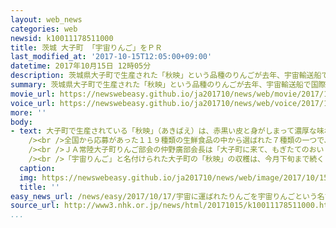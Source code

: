```yaml
---
layout: web_news
categories: web
newsid: k10011178511000
title: 茨城 大子町 「宇宙りんご」をＰＲ
last_modified_at: '2017-10-15T12:05:00+09:00'
datetime: 2017年10月15日 12時05分
description: 茨城県大子町で生産された「秋映」という品種のりんごが去年、宇宙輸送船で国際宇宙ステーションに届けられたことにちなんで、地元の生産者たちは「宇宙りんご」と名付けポスターなどを作ってＰＲしています。
summary: 茨城県大子町で生産された「秋映」という品種のりんごが去年、宇宙輸送船で国際宇宙ステーションに届けられたことにちなんで、地元の生産者たちは「宇宙りんご」と名付けポスターなどを作ってＰＲしています。
movie_url: https://newswebeasy.github.io/ja201710/news/web/movie/2017/10/17/k10011178511000.mp4
voice_url: https://newswebeasy.github.io/ja201710/news/web/voice/2017/10/17/k10011178511000.mp3
more: ''
body:
- text: 大子町で生産されている「秋映」（あきばえ）は、赤黒い皮と身がしまって濃厚な味わいが特徴のりんごで、今収穫の時期を迎えています。<br /><br />この大子産の「秋映」は、去年１２月に打ち上げられた宇宙輸送船「こうのとり」６号機に積み込まれ国際宇宙ステーションに運ばれました。<br
    /><br />全国から応募があった１１９種類の生鮮食品の中から選ばれた７種類の一つで、味や保存期間の長さなどが評価されました。<br /><br />これにちなんで地元のりんご農家では、ことしから「秋映」を「宇宙りんご」と名付け、ポスターやのぼりを作り宇宙ステーションに届けられたことを強調してＰＲを始めています。<br
    /><br />ＪＡ常陸大子町りんご部会の仲野廣部会長は「大子町に来て、もぎたてのおいしいりんごを味わってもらいたい。これをきっかけに大子のりんごがさらに盛り上がるとうれしいです」と話していました。<br
    /><br />「宇宙りんご」と名付けられた大子町の「秋映」の収穫は、今月下旬まで続くということです。
  caption:
  img: https://newswebeasy.github.io/ja201710/news/web/image/2017/10/15/K10011178511_1710151142_1710151209_01_03.jpg
  title: ''
easy_news_url: /news/easy/2017/10/17/宇宙に運ばれたりんごを宇宙りんごという名前で売り出す/
source_url: http://www3.nhk.or.jp/news/html/20171015/k10011178511000.html
...
```

